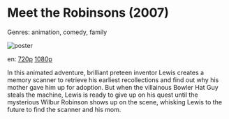 # Meet the Robinsons (2007)

Genres: animation, comedy, family

![poster](http://image.tmdb.org/t/p/w500/oe7w9SxGmpSW1dlz5QaVVKWBEVz.jpg)

en:
  [720p](magnet:?xt=urn:btih:8787834FD634F3F65D49C729B0C2DD968B9E6AF2&tr=udp://glotorrents.pw:6969/announce&tr=udp://tracker.opentrackr.org:1337/announce&tr=udp://torrent.gresille.org:80/announce&tr=udp://tracker.openbittorrent.com:80&tr=udp://tracker.coppersurfer.tk:6969&tr=udp://tracker.leechers-paradise.org:6969&tr=udp://p4p.arenabg.ch:1337&tr=udp://tracker.internetwarriors.net:1337)
  [1080p](magnet:?xt=urn:btih:C23D523C390A4D5FAF6FF85B79E8F1EEF3E4594C&tr=udp://glotorrents.pw:6969/announce&tr=udp://tracker.opentrackr.org:1337/announce&tr=udp://torrent.gresille.org:80/announce&tr=udp://tracker.openbittorrent.com:80&tr=udp://tracker.coppersurfer.tk:6969&tr=udp://tracker.leechers-paradise.org:6969&tr=udp://p4p.arenabg.ch:1337&tr=udp://tracker.internetwarriors.net:1337)
  


In this animated adventure, brilliant preteen inventor Lewis creates a memory scanner to retrieve his earliest recollections and find out why his mother gave him up for adoption. But when the villainous Bowler Hat Guy steals the machine, Lewis is ready to give up on his quest until the mysterious Wilbur Robinson shows up on the scene, whisking Lewis to the future to find the scanner and his mom.